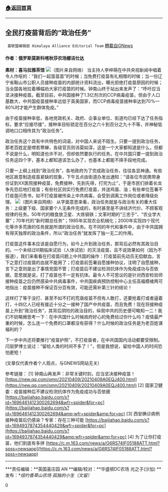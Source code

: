 ###  [:house:返回首頁](https://github.com/ourhimalayas/txt)
---

## 全民打疫苗背后的“政治任务”
` 喜联盟编辑部 Himalaya Alliance Editorial Team` [轉載自GNews](https://gnews.org/zh-hans/1078319/)

#### **作者：俄罗斯莫斯科喀秋莎农场娜洁仕达**
**素材：喜马拉雅茶馆**
![]()![](https://gnews.org/wp-content/uploads/2021/04/1-14-37.jpg)（图片来自网络）
当主持人李梓萌在中共央视新闻中唱着令人作呕的：“我们一起苗苗苗”的时候；当免费打疫苗有礼相赠的时候；当一份辽宁省鞍山市公职人员接种疫苗的内部统计资料流出，曝光拒绝打疫苗原因的时候；当全国各地拉着横幅劝大家打疫苗的时候。钟南山终于站出来发声了：“呼吁应当坚决接种疫苗。截至目前，中共国接种了1.3亿剂次的CCP病毒疫苗，但由于人口基数大，中共国疫苗接种率远低于英美国家，而CCP病毒疫苗接种率达到70%—80%时才能产生群体免疫。”

由于疫苗接种率低，各地党政机关、政府、企事业单位、街道均已经下达了任务指标，要求“应接尽接”，接种率目标锁定在百分之六十到百分之九十不等，并神秘低调地口口相传其为“政治任务”。

政治任务这个具有中共特色的词语，对中国人来说不陌生。只要一提到政治任务，那老百姓定是噤若寒蝉，各级官员则讳莫如深，这是一个大家都知道是什么，但都不说是什么，明知道也许不对，但却依然要执行的任务。在中共国只要一提到政治任务这四个字，基本上都知道该怎么办了，也基本上都能不择手段地完成。

只要一上纲上线到“政治任务”，各地政府为了完成政治任务，往往各显神通。有些地区故意制造疫苗紧缺的现象，下午五点由街道办发出通知：“请各位市民携带身份证到XX医院接种疫苗，免费接种，先到先得，打完为止”，于是市民们排着长龙争先恐后地打疫苗；有些社区则实行免费打疫苗，并送鸡蛋、油；有些单位签署不打疫苗问责书，如不打疫苗被传染上中共病毒，会受到调离工作岗位或者降级处理。
![]()![](https://gnews.org/wp-content/uploads/2021/04/2-24.jpg)（图片来自网络）
从字面意思来看，政治任务就是与政治有关的重大任务：上级要下级、国家要个人无条件完成的，有时甚至是不讲经济代价、不顾客观规律的任务。50年代的粮食放卫星、大炼钢铁；文革时期的“三忠于”、“农业学大寨”；70年代的“新时期总任务”；1985年实现农业机械化；2000年实现四个现代化等许多荒唐的任务就是所谓的政治任务。在不同的年代和事件中，由于中共国拥有得天独厚的政治条件，所以“政治任务”就发挥了独一无二的作用。

打疫苗这件事本应该是自愿行为，如今上升到政治任务，那背后必然有其政治目的。一个未经过III期临床试验（人体试验）的灭活疫苗，且不说效果如何（因为不报道），我们来看看在打疫苗问题上中共国的操作：打疫苗前先动员无偿献血，言下之意打过疫苗的血就不能用了；打疫苗前签署自愿接种协议，注明了自愿接种，言下之意则是出了事情党国不管；打疫苗后不建议检测抗体作为免疫成功与否依据，意思就是说，打了疫苗也不一定有抗体。最令人不可思议的是针对西安检验师接种疫苗之后仍然感染中共病毒事件，中共国疾病预防控制中心主任高福模棱两可地指出：疫苗接种不保证百分百有效，可能还需补第三针的结论！

这样打了等于没打、甚至不如不打的荒唐疫苗不但有人敢打，还要抢着打或者逼着打，十四亿人已经有接近十分之一接种了国产中共疫苗，而且免费！现在将接种疫苗上升到“政治任务”，其背后阴险的政治目的，纵观中共的历史便可略知一二！我们不妨略微思考一下：在中共国什么时候政府好心的免费给过你什么吗？疫情最严重的时候，怎么连一个免费的口罩都没有获得？什么时候的政治任务是为老百姓谋福利的？

下一步中共还将要推行“疫苗护照”，不打疫苗者，在中共国国内活动都要受限制。闫丽梦博士说过：“留给人类的时间不多了！”，但是我想说，留给中国人的时间恐怕更短！

(文章仅代表作者个人观点，与GNEWS网站无关)

参考链接：
[1] 钟南山再发声：非常关键时刻，应当坚决接种疫苗！[https://new.qq.com/omn/20210409/20210409A0EQJ400.html](https://new.qq.com/omn/20210409/20210409A0EQJ400.html)
[2] 国家卫健委：疫苗接种后不建议检测抗体作为免疫成功与否依据
[https://baijiahao.baidu.com/s?id=1696461412300262694&wfr=spider&for=pc](https://baijiahao.baidu.com/s?id=1696461412300262694&amp;wfr=spider&amp;for=pc)
[3] 西安确诊病例接种疫苗后仍感染？专家：存在三种可能
[https://baijiahao.baidu.com/s?id=1694937874354440429&wfr=spider&for=pc](https://baijiahao.baidu.com/s?id=1694937874354440429&amp;wfr=spider&amp;for=pc)
[4] 为了让你打疫苗，他们到底有多拼
[https://c.m.163.com/news/a/G6RS74IF05188ATT.html?spss=newsapp](https://c.m.163.com/news/a/G6RS74IF05188ATT.html?spss=newsapp)

* * *

***责任编辑：**英国喜庄园 AN
**编辑/校对：**华盛顿DC农场 光之子(沙加)
**发布：**纽约香草山农场 孤独的小生（文留）*

0
